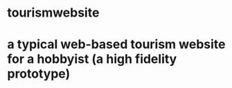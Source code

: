 ﻿# tourismwebsite

 # a typical web-based tourism website for a hobbyist (a high fidelity prototype)
